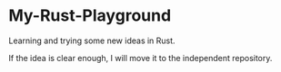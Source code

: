 # My-Rust-Playground

Learning and trying some new ideas in Rust.  

If the idea is clear enough, I will move it to the independent repository.
